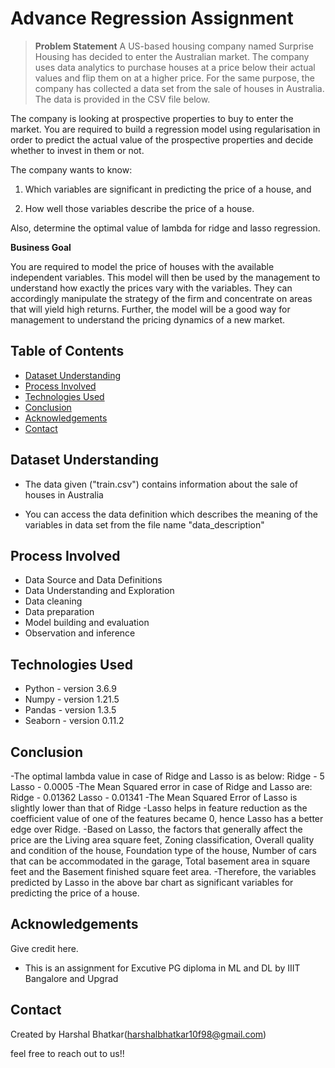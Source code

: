 # Advance Regression Assignment
> **Problem Statement**
A US-based housing company named Surprise Housing has decided to enter the Australian market. The company uses data analytics to purchase houses at a price below their actual values and flip them on at a higher price. For the same purpose, the company has collected a data set from the sale of houses in Australia. The data is provided in the CSV file below.

The company is looking at prospective properties to buy to enter the market. You are required to build a regression model using regularisation in order to predict the actual value of the prospective properties and decide whether to invest in them or not.

The company wants to know:

1. Which variables are significant in predicting the price of a house, and

2. How well those variables describe the price of a house.

Also, determine the optimal value of lambda for ridge and lasso regression.

**Business Goal**

You are required to model the price of houses with the available independent variables. This model will then be used by the management to understand how exactly the prices vary with the variables. They can accordingly manipulate the strategy of the firm and concentrate on areas that will yield high returns. Further, the model will be a good way for management to understand the pricing dynamics of a new market.


## Table of Contents
* [Dataset Understanding](#dataset-understanding)
* [Process Involved](#process-involvedprocess-involved)
* [Technologies Used](#technologies-used)
* [Conclusion](#conclusion)
* [Acknowledgements](#acknowledgements)
* [Contact](#contact)

<!-- You can include any other section that is pertinent to your problem -->
## Dataset Understanding 
- The data given ("train.csv") contains information about the sale of houses in Australia

- You can access the data definition which describes the meaning of the variables in data set from the file name "data_description"

## Process Involved
- Data Source and Data Definitions
- Data Understanding and Exploration
- Data cleaning
- Data preparation
- Model building and evaluation
- Observation and inference


## Technologies Used
- Python - version 3.6.9
- Numpy - version 1.21.5
- Pandas - version 1.3.5
- Seaborn - version 0.11.2

<!-- As the libraries versions keep on changing, it is recommended to mention the version of library used in this project -->
## Conclusion 
-The optimal lambda value in case of Ridge and Lasso is as below:
    Ridge - 5
    Lasso - 0.0005
-The Mean Squared error in case of Ridge and Lasso are:
    Ridge - 0.01362
    Lasso - 0.01341
-The Mean Squared Error of Lasso is slightly lower than that of Ridge
-Lasso helps in feature reduction as the coefficient value of one of the features became 0, hence Lasso has a better edge over Ridge.
-Based on Lasso, the factors that generally affect the price are the Living area square feet, Zoning classification, Overall quality and condition of the house, Foundation type of the house, Number of cars that can be accommodated in the garage, Total basement area in square feet and the Basement finished square feet area.
-Therefore, the variables predicted by Lasso in the above bar chart as significant variables for predicting the price of a house.

## Acknowledgements
Give credit here.
- This is an assignment for Excutive PG diploma in ML and DL by IIIT Bangalore and Upgrad


## Contact
Created by
Harshal Bhatkar(harshalbhatkar10f98@gmail.com)

feel free to reach out to us!!


<!-- Optional -->
<!-- ## License -->
<!-- This project is open source and available under the [... License](). -->

<!-- You don't have to include all sections - just the one's relevant to your project -->